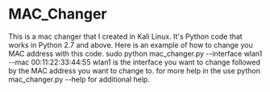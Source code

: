 # MAC_Changer
This is a mac changer that I created in Kali Linux. It's Python code that works in Python 2.7 and above.
Here is an example of how to change you MAC address with this code. 
sudo python mac_changer.py --interface wlan1 --mac 00:11:22:33:44:55
wlan1 is the interface you want to change followed by the MAC address you want to change to.
for more help in the use python mac_changer.py --help for additional help.
